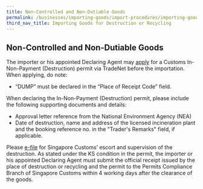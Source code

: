 ```yaml
---
title: Non-Controlled and Non-Dutiable Goods
permalink: /businesses/importing-goods/import-procedures/importing-goods-for-destruction-or-recycling/nc-nd-goods
third_nav_title: Importing Goods for Destruction or Recycling 
---
```


## Non-Controlled and Non-Dutiable Goods
The importer or his appointed Declaring Agent may  [apply](/businesses/importing-goods/import-procedures/)  for a Customs In-Non-Payment (Destruction) permit via TradeNet before the importation. When applying, do note:

-   “DUMP” must be declared in the “Place of Receipt Code” field.

When declaring the In-Non-Payment (Destruction) permit, please include the following supporting documents and details:

-   Approval letter reference from the National Environment Agency (NEA)
-   Date of destruction, name and address of the licensed incineration plant and the booking reference no. in the "Trader's Remarks" field, if applicable.

Please [e-file](http://eservices.customs.gov.sg/scripts/customs/supervision/supermenu.asp) for Singapore Customs’ escort and supervision of the destruction. As stated under the KS condition in the permit, the importer or his appointed Declaring Agent must submit the official receipt issued by the place of destruction or recycling and the permit to the Permits Compliance Branch of Singapore Customs within 4 working days after the clearance of the goods.
